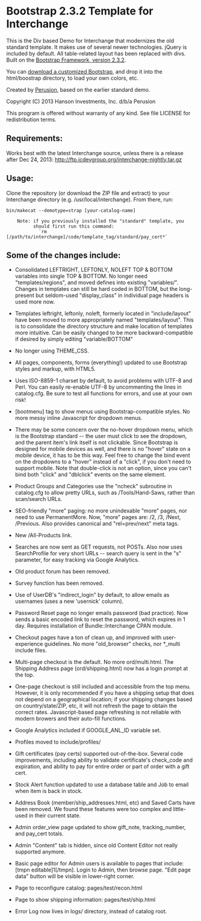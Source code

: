 Bootstrap 2.3.2 Template for Interchange
========================================

This is the Div based Demo for Interchange that modernizes the old
standard template. It makes use of several newer technologies. jQuery is
included by default. All table-related layout has been replaced with
divs. Built on the [Bootstrap Framework, version
2.3.2](http://getbootstrap.com/2.3.2/).

You can [download a customized
Bootstrap](http://getbootstrap.com/2.3.2/customize.html), and drop it
into the html/boostrap directory, to load your own colors, etc.

Created by [Perusion](http://perusion.com), based on the earlier
standard demo.

Copyright (C) 2013 Hanson Investments, Inc. d/b/a Perusion

This program is offered without warranty of any kind.
See file LICENSE for redistribution terms.

Requirements:
-------------

Works best with the latest Interchange source, unless there is a release
after Dec 24, 2013:
	http://ftp.icdevgroup.org/interchange-nightly.tar.gz

Usage:
------

Clone the repository (or download the ZIP file and extract) to your
Interchange directory (e.g. /usr/local/interchange). From there, run:

	bin/makecat --demotype=strap [your-catalog-name]

        Note: if you previously installed the "standard" template, you
              should first run this command:
			  	`rm [/path/to/interchange]/code/template_tag/standard/pay_cert*`

Some of the changes include:
----------------------------

* Consolidated LEFTRIGHT, LEFTONLY, NOLEFT TOP & BOTTOM variables into
  single TOP & BOTTOM. No longer need "templates/regions", and moved
  defines into existing "variables/". Changes in templates can still be
  hard coded in BOTTOM, but the long-present but seldom-used
  "display_class" in individual page headers is used more now.

* Templates leftright, leftonly, noleft, formerly located in
  "include/layout" have been moved to more appropriately named
  "templates/layout". This is to consolidate the directory structure and
  make location of templates more intuitive. Can be easily changed to be
  more backward-compatible if desired by simply editing
  "variable/BOTTOM"

* No longer using THEME_CSS.

* All pages, components, forms (everything!) updated to use
  Bootstrap styles and markup, with HTML5.

* Uses ISO-8859-1 charset by default, to avoid problems with UTF-8 and
  Perl. You can easily re-enable UTF-8 by uncommenting the lines in
  catalog.cfg. Be sure to test all functions for errors, and use at
  your own risk!

* [bootmenu] tag to show menus using Bootstrap-compatible styles. No
  more messy inline Javascript for dropdown menus.

* There may be some concern over the no-hover dropdown menu, which is
  the Bootstrap standard -- the user must click to see the dropdown, and
  the parent item's link itself is not clickable. Since Bootstrap is
  designed for mobile devices as well, and there is no "hover" state on
  a mobile device, it has to be this way. Feel free to change the bind
  event on the dropdowns to a "hover" instead of a "click", if you don't
  need to support mobile. Note that double-click is not an option, since
  you can't bind both "click" and "dblclick" events on the same element.

* Product Groups and Categories use the "ncheck" subroutine in
  catalog.cfg to allow pretty URLs, such as /Tools/Hand-Saws, rather
  than scan/search URLs.

* SEO-friendly "more" paging: no more unindexable "more" pages, nor need
  to use PermanentMore. Now, "more" pages are: /2, /3, /Next, /Previous.
  Also provides canonical and "rel=prev/next" meta tags.

* New /All-Products link.

* Searches are now sent as GET requests, not POSTs. Also now uses
  SearchProfile for very short URLs -- search query is sent in the "s"
  parameter, for easy tracking via Google Analytics.

* Old product forum has been removed.

* Survey function has been removed.

* Use of UserDB's "indirect_login" by default, to allow emails as
  usernames (uses a new 'usernick' column).

* Password Reset page no longer emails password (bad practice). Now
  sends a basic encoded link to reset the password, which expires in 1
  day. Requires installation of Bundle::Interchange CPAN module.

* Checkout pages have a ton of clean up, and improved with user-
  experience guidelines. No more "old_browser" checks, nor *_multi
  include files.

* Multi-page checkout is the default. No more ord/multi.html. The
  Shipping Address page (ord/shipping.html) now has a login prompt
  at the top.

* One-page checkout is still included and accessible from the top menu.
  However, it is only recommended if you have a shipping setup that does
  not depend on a geographical location; if your shipping changes
  based on country/state/ZIP, etc, it will not refresh the page to
  obtain the correct rates. Javascript-based page refreshing is not
  reliable with modern browers and their auto-fill functions.

* Google Analytics included if GOOGLE_ANL_ID variable set.

* Profiles moved to include/profiles/

* Gift certificates (pay certs) supported out-of-the-box. Several code
  improvements, including ability to validate certificate's check_code
  and expiration, and ability to pay for entire order or part of order
  with a gift cert.

* Stock Alert function updated to use a database table and Job to email
  when item is back in stock.

* Address Book (member/ship_addresses.html, etc) and Saved Carts have
  been removed. We found these features were too complex and little-used
  in their current state.

* Admin order_view page updated to show gift_note, tracking_number, and
  pay_cert totals.

* Admin "Content" tab is hidden, since old Content Editor not really
  supported anymore.

* Basic page editor for Admin users is available to pages that include:
  [tmpn editable]1[/tmpn]. Login to Admin, then browse page. "Edit page
  data" button will be visible in lower-right corner.

* Page to reconfigure catalog: pages/test/recon.html

* Page to show shipping information: pages/test/ship.html

* Error Log now lives in logs/ directory, instead of catalog root.
